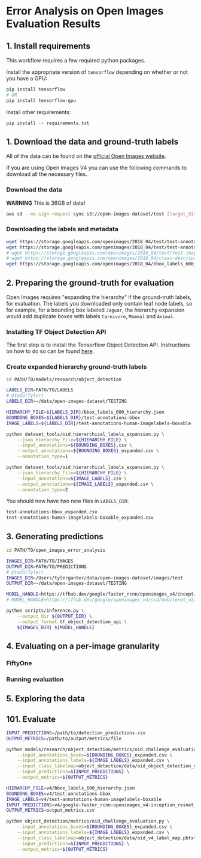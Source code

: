 # Error Analysis on Open Images Evaluation Results

## 1. Install requirements

This workflow requires a few required python packages.

Install the appropriate version of `tensorflow` depending on whether or not you
have a GPU:

```bash
pip install tensorflow
# OR
pip install tensorflow-gpu
```

Install other requirements:

```bash
pip install -r requirements.txt
```

## 1. Download the data and ground-truth labels

All of the data can be found on the
[official Open Images website](https://storage.googleapis.com/openimages/web/download_v4.html).

If you are using Open Images V4 you can use the following commands to download
all the necessary files.

### Download the data

**WARNING** This is 36GB of data!

```bash
aws s3 --no-sign-request sync s3://open-images-dataset/test [target_dir/test]
```

### Downloading the labels and metadata

```bash
wget https://storage.googleapis.com/openimages/2018_04/test/test-annotations-bbox.csv
wget https://storage.googleapis.com/openimages/2018_04/test/test-annotations-human-imagelabels-boxable.csv
# wget https://storage.googleapis.com/openimages/2018_04/test/test-images-with-rotation.csv
# wget https://storage.googleapis.com/openimages/2018_04/class-descriptions-boxable.csv
wget https://storage.googleapis.com/openimages/2018_04/bbox_labels_600_hierarchy.json
```

## 2. Preparing the ground-truth for evaluation

Open Images requires "expanding the hierarchy" if the ground-truth labels, for
evaluation. The labels you downloaded only contain leaf node labels, so for
example, for a bounding box labeled `Jaguar`, the hierarchy expansion would add
duplicate boxes with labels `Carnivore`, `Mammal` and `Animal`.

### Installing TF Object Detection API

The first step is to install the Tensorflow Object Detection API. Instructions
on how to do so can be found
[here](https://github.com/tensorflow/models/blob/master/research/object_detection/g3doc/tf2.md).

### Create expanded hierarchy ground-truth labels

```bash
cd PATH/TO/models/research/object_detection
```

```bash
LABELS_DIR=PATH/TO/LABELS
# @todo(Tyler)
LABELS_DIR=~/data/open-images-dataset/TESTING

HIERARCHY_FILE=${LABELS_DIR}/bbox_labels_600_hierarchy.json
BOUNDING_BOXES=${LABELS_DIR}/test-annotations-bbox
IMAGE_LABELS=${LABELS_DIR}/test-annotations-human-imagelabels-boxable

python dataset_tools/oid_hierarchical_labels_expansion.py \
    --json_hierarchy_file=${HIERARCHY_FILE} \
    --input_annotations=${BOUNDING_BOXES}.csv \
    --output_annotations=${BOUNDING_BOXES}_expanded.csv \
    --annotation_type=1

python dataset_tools/oid_hierarchical_labels_expansion.py \
    --json_hierarchy_file=${HIERARCHY_FILE} \
    --input_annotations=${IMAGE_LABELS}.csv \
    --output_annotations=${IMAGE_LABELS}_expanded.csv \
    --annotation_type=2
```

You should now have two new files in `LABELS_DIR`:

```bash
test-annotations-bbox_expanded.csv
test-annotations-human-imagelabels-boxable_expanded.csv
```

## 3. Generating predictions

```bash
cd PATH/TO/open_images_error_analysis
```

```bash
IMAGES_DIR=PATH/TO/IMAGES
OUTPUT_DIR=PATH/TO/PREDICTIONS
# @todo(Tyler)
IMAGES_DIR=/Users/tylerganter/data/open-images-dataset/images/test
OUTPUT_DIR=~/data/open-images-dataset/TESTING

MODEL_HANDLE=https://tfhub.dev/google/faster_rcnn/openimages_v4/inception_resnet_v2/1
# MODEL_HANDLE=https://tfhub.dev/google/openimages_v4/ssd/mobilenet_v2/1

python scripts/inference.py \
    --output_dir ${OUTPUT_DIR} \
    --output_format tf_object_detection_api \
    ${IMAGES_DIR} ${MODEL_HANDLE}
```

## 4. Evaluating on a per-image granularity

### FiftyOne

### Running evaluation

## 5. Exploring the data

## 101. Evaluate

```bash
INPUT_PREDICTIONS=/path/to/detection_predictions.csv
OUTPUT_METRICS=/path/to/output/metrics/file

python models/research/object_detection/metrics/oid_challenge_evaluation.py \
    --input_annotations_boxes=${BOUNDING_BOXES}_expanded.csv \
    --input_annotations_labels=${IMAGE_LABELS}_expanded.csv \
    --input_class_labelmap=object_detection/data/oid_object_detection_challenge_500_label_map.pbtxt \
    --input_predictions=${INPUT_PREDICTIONS} \
    --output_metrics=${OUTPUT_METRICS}
```

```bash
HIERARCHY_FILE=v4/bbox_labels_600_hierarchy.json
BOUNDING_BOXES=v4/test-annotations-bbox
IMAGE_LABELS=v4/test-annotations-human-imagelabels-boxable
INPUT_PREDICTIONS=v4/google-faster_rcnn-openimages_v4-inception_resnet_v2_predictions.csv
OUTPUT_METRICS=output_metrics.csv

python object_detection/metrics/oid_challenge_evaluation.py \
    --input_annotations_boxes=${BOUNDING_BOXES}_expanded.csv \
    --input_annotations_labels=${IMAGE_LABELS}_expanded.csv \
    --input_class_labelmap=object_detection/data/oid_v4_label_map.pbtxt \
    --input_predictions=${INPUT_PREDICTIONS} \
    --output_metrics=${OUTPUT_METRICS}
```
